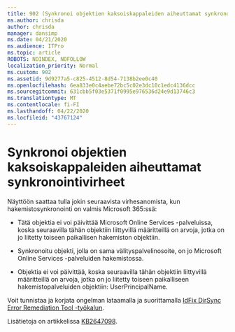 ```yaml
---
title: 902 (Synkronoi objektien kaksoiskappaleiden aiheuttamat synkronointivirheet)
ms.author: chrisda
author: chrisda
manager: dansimp
ms.date: 04/21/2020
ms.audience: ITPro
ms.topic: article
ROBOTS: NOINDEX, NOFOLLOW
localization_priority: Normal
ms.custom: 902
ms.assetid: 9d9277a5-c825-4512-8d54-7138b2ee0c40
ms.openlocfilehash: 6ea833e0c4aebe72bc5c02e3dc10c1edc4136dcc
ms.sourcegitcommit: 631cbb5f03e5371f0995e976536d24e9d13746c3
ms.translationtype: MT
ms.contentlocale: fi-FI
ms.lasthandoff: 04/22/2020
ms.locfileid: "43767124"
---
```

# <a name="sync-errors-due-to-duplicate-objects"></a>Synkronoi objektien kaksoiskappaleiden aiheuttamat synkronointivirheet

Näyttöön saattaa tulla jokin seuraavista virhesanomista, kun hakemistosynkronointi on valmis Microsoft 365:ssä:

- Tätä objektia ei voi päivittää Microsoft Online Services -palveluissa, koska seuraavilla tähän objektiin liittyvillä määritteillä on arvoja, jotka on jo liitetty toiseen paikallisen hakemiston objektiin.

- Synkronoitu objekti, jolla on sama välityspalvelinosoite, on jo Microsoft Online Services -palveluiden hakemistossa.

- Objektia ei voi päivittää, koska seuraavilla tähän objektiin liittyvillä määritteillä on arvoja, jotka on jo liitetty toiseen paikalliseen hakemistopalveluiden objektiin: UserPrincipalName.

Voit tunnistaa ja korjata ongelman lataamalla ja suorittamalla [IdFix DirSync Error Remediation Tool -työkalun](https://www.microsoft.com/download/details.aspx?id=36832).

Lisätietoja on artikkelissa [KB2647098](https://support.microsoft.com/help/2647098/duplicate-or-invalid-attributes-prevent-directory-synchronization-in-o).

